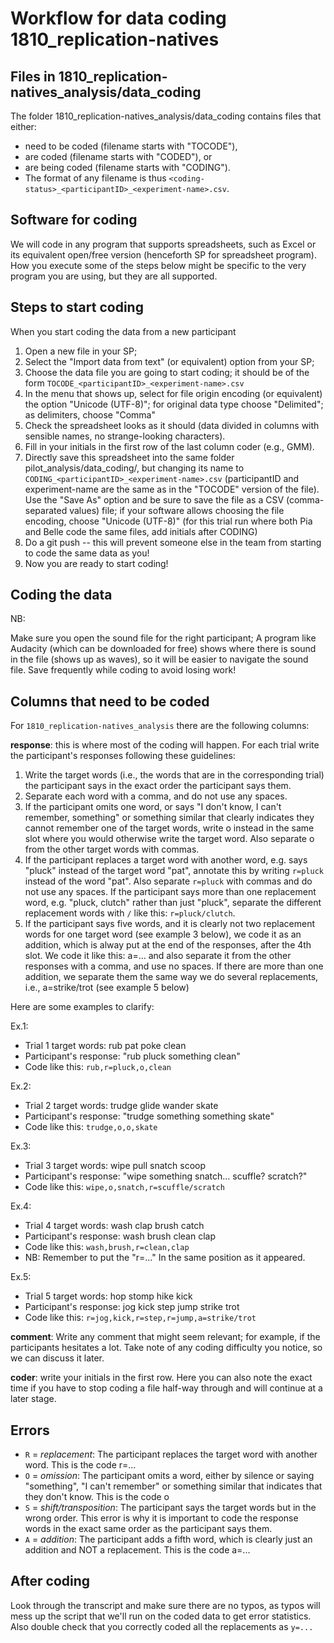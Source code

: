 Workflow for data coding 1810_replication-natives
=================================================

## Files in 1810_replication-natives_analysis/data_coding

The folder 1810_replication-natives_analysis/data_coding contains files that either:

- need to be coded (filename starts with "TOCODE"),
- are coded (filename starts with "CODED"), or
- are being coded (filename starts with "CODING").
- The format of any filename is thus `<coding-status>_<participantID>_<experiment-name>.csv`.


## Software for coding

We will code in any program that supports spreadsheets, such as Excel or its equivalent open/free version (henceforth SP for spreadsheet program). How you execute some of the steps below might be specific to the very program you are using, but they are all supported.


## Steps to start coding

When you start coding the data from a new participant

1. Open a new file in your SP;
2. Select the "Import data from text" (or equivalent) option from your SP;
3. Choose the data file you are going to start coding; it should be of the form `TOCODE_<participantID>_<experiment-name>.csv`
4. In the menu that shows up, select for file origin encoding (or equivalent) the option "Unicode (UTF-8)"; for original data type choose "Delimited"; as delimiters, choose "Comma"
5. Check the spreadsheet looks as it should (data divided in columns with sensible names, no strange-looking characters).
6. Fill in your initials in the first row of the last column coder (e.g., GMM).
7. Directly save this spreadsheet into the same folder pilot_analysis/data_coding/, but changing its name to `CODING_<participantID>_<experiment-name>.csv` (participantID and experiment-name are the same as in the "TOCODE" version of the file). Use the "Save As" option and be sure to save the file as a CSV (comma-separated values) file; if your software allows choosing the file encoding, choose "Unicode (UTF-8)" (for this trial run where both Pia and Belle code the same files, add initials after CODING)
8. Do a git push -- this will prevent someone else in the team from starting to code the same data as you!
9. Now you are ready to start coding!

## Coding the data

NB:

Make sure you open the sound file for the right participant;
A program like Audacity (which can be downloaded for free) shows where there is sound in the file (shows up as waves), so it will be easier to navigate the sound file.
Save frequently while coding to avoid losing work!


## Columns that need to be coded

For `1810_replication-natives_analysis` there are the following columns:

**response**: this is where most of the coding will happen. For each trial write the participant's responses following these guidelines: 

1. Write the target words (i.e., the words that are in the corresponding trial) the participant says in the exact order the participant says them.
2. Separate each word with a comma, and do not use any spaces.
3. If the participant omits one word, or says "I don't know, I can't remember, something" or something similar that clearly indicates they cannot remember one of the target words, write o instead in the same slot where you would otherwise write the target word. Also separate o from the other target words with commas.
4. If the participant replaces a target word with another word, e.g. says "pluck" instead of the target word "pat", annotate this by writing `r=pluck` instead of the word "pat". Also separate `r=pluck` with commas and do not use any spaces. If the participant says more than one replacement word, e.g. "pluck, clutch" rather than just "pluck", separate the different replacement words with `/` like this: 
`r=pluck/clutch`.
5. If the participant says five words, and it is clearly not two replacement words for one target word (see example 3 below), we code it as an addition, which is alway put at the end of the responses, after the 4th slot. We code it like this: a=...
and also separate it from the other responses with a comma, and use no spaces. If there are more than one addition, we separate them the same way we do several replacements, i.e., a=strike/trot (see example 5 below)

Here are some examples to clarify:

Ex.1: 

- Trial 1 target words: rub pat poke clean
- Participant's response: "rub pluck something clean"
- Code like this: `rub,r=pluck,o,clean`

Ex.2: 

- Trial 2 target words: trudge glide wander skate
- Participant's response: "trudge something something skate"
- Code like this: `trudge,o,o,skate`

Ex.3: 

- Trial 3 target words: wipe pull snatch scoop
- Participant's response: "wipe something snatch... scuffle? scratch?"
- Code like this: `wipe,o,snatch,r=scuffle/scratch`

Ex.4: 

- Trial 4 target words: wash clap brush catch
- Participant's response: wash brush clean clap
- Code like this: `wash,brush,r=clean,clap`
- NB: Remember to put the "r=..." In the same position as it appeared.

Ex.5:

- Trial 5 target words: hop stomp hike kick
- Participant's response: jog kick step jump strike trot
- Code like this: `r=jog,kick,r=step,r=jump,a=strike/trot`

**comment**: Write any comment that might seem relevant; for example, if the participants hesitates a lot. Take note of any coding difficulty you notice, so we can discuss it later.

**coder**: write your initials in the first row. Here you can also note the exact time if you have to stop coding a file half-way through and will continue at a later stage. 

## Errors

- `R` = *replacement*: The participant replaces the target word with another word. This is the code r=...
- `O` = *omission*: The participant omits a word, either by silence or saying "something", "I can't remember" or something similar that indicates that they don't know. This is the code o
- `S` = *shift/transposition*: The participant says the target words but in the wrong order. This error is why it is important to code the response words in the exact same order as the participant says them. 
- `A` = *addition*: The participant adds a fifth word, which is clearly just an addition and NOT a replacement. This is the code a=...

## After coding

Look through the transcript and make sure there are no typos, as typos will mess up the script that we'll run on the coded data to get error statistics. Also double check that you correctly coded all the replacements as `y=...`
